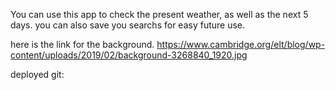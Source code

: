 You can use this app to check the present weather, as well as the next 5 days. you can also save you searchs for easy future use. 


here is the link for the background.
https://www.cambridge.org/elt/blog/wp-content/uploads/2019/02/background-3268840_1920.jpg

deployed git: 